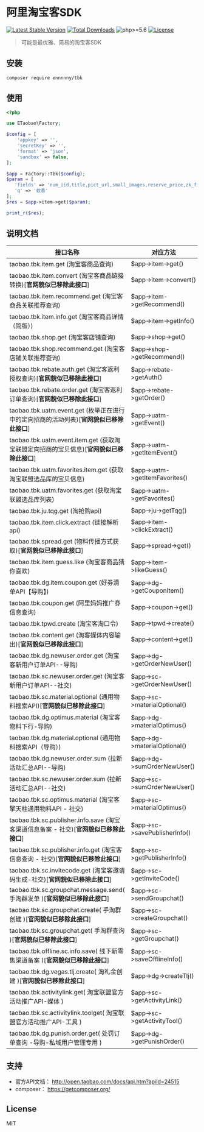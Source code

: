 # 阿里淘宝客SDK
[![Latest Stable Version](https://poser.pugx.org/ennnnny/tbk/v/stable)](https://packagist.org/packages/ennnnny/tbk)
[![Total Downloads](https://poser.pugx.org/ennnnny/tbk/downloads)](https://packagist.org/packages/ennnnny/tbk)
![php>=5.6](https://img.shields.io/badge/php->%3D5.6-orange.svg?maxAge=2592000)
[![License](https://poser.pugx.org/ennnnny/tbk/license)](https://packagist.org/packages/ennnnny/tbk)

> 可能是最优雅、简易的淘宝客SDK

## 安装

```shell
composer require ennnnny/tbk
```

## 使用

```php
<?php

use ETaobao\Factory;

$config = [
    'appkey' => '',
    'secretKey' => '',
    'format' => 'json',
    'sandbox' => false,
];

$app = Factory::Tbk($config);
$param = [
   'fields' => 'num_iid,title,pict_url,small_images,reserve_price,zk_final_price,user_type,provcity,item_url,seller_id,volume,nick',
   'q' => '蚊香'
];
$res = $app->item->get($param);

print_r($res);
```

## 说明文档

| 接口名称  | 对应方法  |
| --------   | ---- |
| taobao.tbk.item.get (淘宝客商品查询)     | \$app->item->get() |
| taobao.tbk.item.convert (淘宝客商品链接转换)[**官网貌似已移除此接口**]    | \$app->item->convert()   |
| taobao.tbk.item.recommend.get (淘宝客商品关联推荐查询)        |    \$app->item->getRecommend()  |
| taobao.tbk.item.info.get (淘宝客商品详情（简版）)        |    \$app->item->getInfo()  |
| taobao.tbk.shop.get (淘宝客店铺查询)        |    \$app->shop->get()  |
| taobao.tbk.shop.recommend.get (淘宝客店铺关联推荐查询)        |    \$app->shop->getRecommend()  |
| taobao.tbk.rebate.auth.get (淘宝客返利授权查询)[**官网貌似已移除此接口**]        |    \$app->rebate->getAuth()  |
| taobao.tbk.rebate.order.get (淘宝客返利订单查询)[**官网貌似已移除此接口**]       |    \$app->rebate->getOrder()  |
| taobao.tbk.uatm.event.get (枚举正在进行中的定向招商的活动列表)[**官网貌似已移除此接口**]        |    \$app->uatm->getEvent()  |
| taobao.tbk.uatm.event.item.get (获取淘宝联盟定向招商的宝贝信息)[**官网貌似已移除此接口**]  |    \$app->uatm->getItemEvent()  |
| taobao.tbk.uatm.favorites.item.get (获取淘宝联盟选品库的宝贝信息)   |    \$app->uatm->getItemFavorites()  |
| taobao.tbk.uatm.favorites.get (获取淘宝联盟选品库列表)   |    \$app->uatm->getFavorites()  |
| taobao.tbk.ju.tqg.get (淘抢购api)    |    \$app->ju->getTqg()  |
| taobao.tbk.item.click.extract (链接解析api)    |    \$app->item->clickExtract()  |
| taobao.tbk.spread.get (物料传播方式获取)[**官网貌似已移除此接口**]    |    \$app->spread->get()  |
| taobao.tbk.item.guess.like (淘宝客商品猜你喜欢)   |    \$app->item->likeGuess()  |
| taobao.tbk.dg.item.coupon.get (好券清单API【导购】)    |    \$app->dg->getCouponItem()  |
| taobao.tbk.coupon.get (阿里妈妈推广券信息查询)   |    \$app->coupon->get()  |
| taobao.tbk.tpwd.create (淘宝客淘口令)     |    \$app->tpwd->create()  |
| taobao.tbk.content.get (淘客媒体内容输出)[**官网貌似已移除此接口**]    |    \$app->content->get()  |
| taobao.tbk.dg.newuser.order.get (淘宝客新用户订单API--导购)    |    \$app->dg->getOrderNewUser()  |
| taobao.tbk.sc.newuser.order.get (淘宝客新用户订单API--社交)     |    \$app->sc->getOrderNewUser()  |
| taobao.tbk.sc.material.optional (通用物料搜索API)[**官网貌似已移除此接口**]     |    \$app->sc->materialOptional()  |
| taobao.tbk.dg.optimus.material (淘宝客物料下行-导购)     |    \$app->dg->materialOptimus()  |
| taobao.tbk.dg.material.optional (通用物料搜索API（导购）)     |    \$app->dg->materialOptional()  |
| taobao.tbk.dg.newuser.order.sum (拉新活动汇总API--导购)     |    \$app->dg->sumOrderNewUser()  |
| taobao.tbk.sc.newuser.order.sum (拉新活动汇总API--社交)     |    \$app->sc->sumOrderNewUser()  |
| taobao.tbk.sc.optimus.material (淘宝客擎天柱通用物料API - 社交)     |    \$app->sc->materialOptimus()  |
| taobao.tbk.sc.publisher.info.save (淘宝客渠道信息备案 - 社交)[**官网貌似已移除此接口**]     |    \$app->sc->savePublisherInfo()  |
| taobao.tbk.sc.publisher.info.get (淘宝客信息查询 - 社交)[**官网貌似已移除此接口**]     |    \$app->sc->getPublisherInfo()  |
| taobao.tbk.sc.invitecode.get (淘宝客邀请码生成-社交)[**官网貌似已移除此接口**]     |    \$app->sc->getInviteCode()  |
| taobao.tbk.sc.groupchat.message.send( 手淘群发单 )[**官网貌似已移除此接口**]     |    \$app->sc->sendGroupchat()  |
| taobao.tbk.sc.groupchat.create( 手淘群创建 )[**官网貌似已移除此接口**]     |    \$app->sc->createGroupchat()  |
| taobao.tbk.sc.groupchat.get( 手淘群查询 )[**官网貌似已移除此接口**]     |    \$app->sc->getGroupchat()  |
| taobao.tbk.offline.sc.info.save( 线下新零售渠道备案 )[**官网貌似已移除此接口**]     |    \$app->sc->saveOfflineInfo()  |
| taobao.tbk.dg.vegas.tlj.create( 淘礼金创建 )[**官网貌似已移除此接口**]     |    \$app->dg->createTlj()  |
| taobao.tbk.activitylink.get( 淘宝联盟官方活动推广API-媒体 )     |    \$app->sc->getActivityLink()  |
| taobao.tbk.sc.activitylink.toolget( 淘宝联盟官方活动推广API-工具 )     |    \$app->sc->getActivityTool()  |
| taobao.tbk.dg.punish.order.get( 处罚订单查询 -导购-私域用户管理专用 )     |    \$app->dg->getPunishOrder()  |

## 支持

- 官方API文档： http://open.taobao.com/docs/api.htm?apiId=24515
- composer： https://getcomposer.org/

## License

MIT
